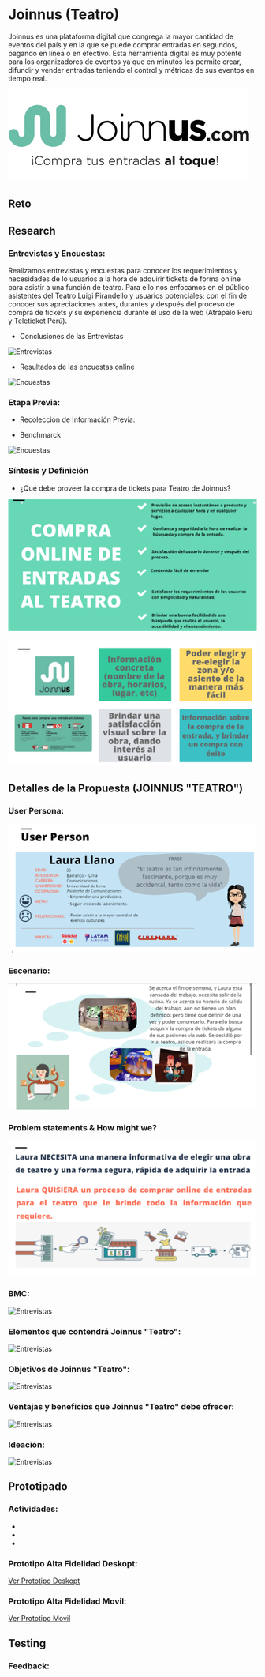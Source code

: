 # Joinnus (Teatro)

Joinnus es una plataforma digital que congrega la mayor cantidad de eventos del país y en la que se puede comprar entradas en segundos, pagando en línea o en efectivo. Esta herramienta digital es muy potente para los organizadores de eventos ya que en minutos les permite crear, difundir y vender entradas teniendo el control y métricas de sus eventos en tiempo real.

![logo](assets/images/logo.png)

## Reto


## Research

### Entrevistas y Encuestas:

  Realizamos entrevistas y encuestas para conocer los requerimientos y necesidades de lo usuarios a la hora de adquirir tickets de forma online para asistir a una función de teatro.
  Para ello nos enfocamos en el público asistentes del Teatro Luigi Pirandello y usuarios potenciales; con el fin de conocer sus apreciaciones antes, durantes y después del proceso de compra de tickets y su experiencia durante el uso de la web (Atrápalo Perú y Teleticket Perú).

  * Conclusiones de las Entrevistas

  ![Entrevistas](assets/images/.png)

  * Resultados de las encuestas online

  ![Encuestas](assets/images/.png)

### Etapa Previa:

  * Recolección de Información Previa:

  * Benchmarck

  ![Encuestas](assets/images/.png)

### Síntesis y Definición

  * ¿Qué debe proveer la compra de tickets para Teatro de Joinnus?

  ![Síntesis](assets/images/1.png)

  ![Definición](assets/images/2.png)

## Detalles de la Propuesta (JOINNUS "TEATRO")

### User Persona:

  ![Entrevistas](assets/images/3.png)

### Escenario:

  ![Escenario](assets/images/4.png)

### Problem statements & How might we?

  ![Entrevistas](assets/images/5.png)

### BMC:

  ![Entrevistas](assets/images/.png)

### Elementos que contendrá Joinnus "Teatro":

  ![Entrevistas](assets/images/.png)

### Objetivos de Joinnus "Teatro":

  ![Entrevistas](assets/images/.png)

### Ventajas y beneficios que Joinnus "Teatro" debe ofrecer:

  ![Entrevistas](assets/images/.png)

### Ideación:

  ![Entrevistas](assets/images/.png)

## Prototipado

### Actividades:

  *

  *

  *

### Prototipo Alta Fidelidad Deskopt:

  [Ver Prototipo Deskopt](hhh)

### Prototipo Alta Fidelidad Movil:

  [Ver Prototipo Movil](h)

## Testing

### Feedback:
